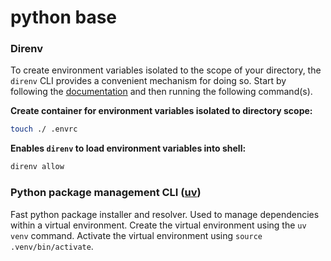 # python base

### Direnv

To create environment variables isolated to the scope of your directory, 
the `direnv` CLI provides a convenient mechanism for doing so. Start by following the
[documentation](https://direnv.net/) and then running the following command(s).

**Create container for environment variables isolated to directory scope:**
```zsh
touch ./ .envrc
```

**Enables `direnv` to load environment variables into shell:**
```zsh
direnv allow
```

### Python package management CLI ([uv](https://pypi.org/project/uv/))

Fast python package installer and resolver. Used to manage dependencies within a virtual
environment. Create the virtual environment using the `uv venv` command. Activate the
virtual environment using `source .venv/bin/activate`.